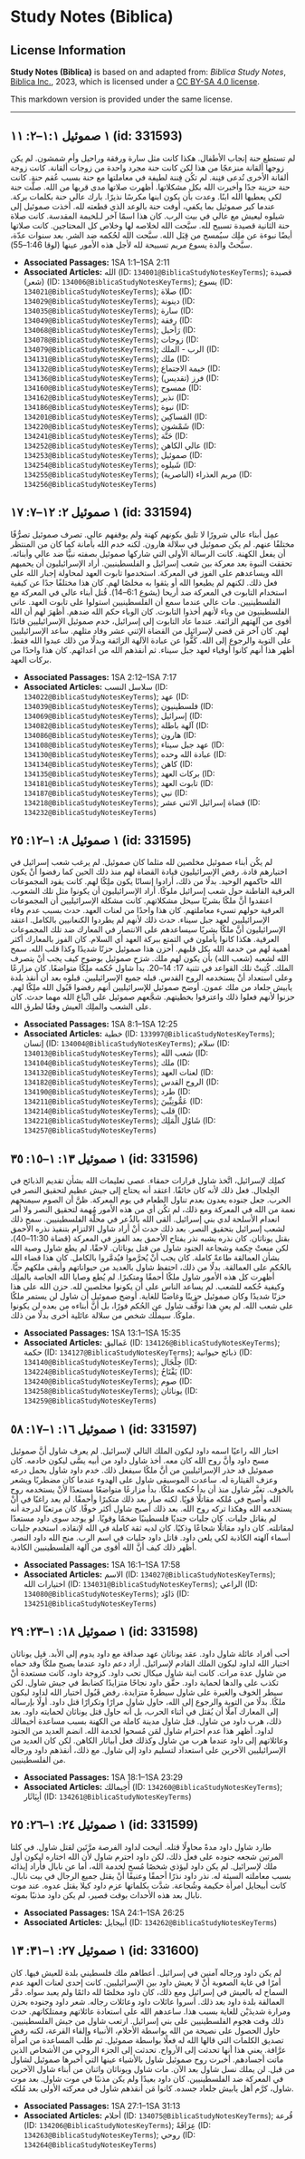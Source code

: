# Study Notes (Biblica)

## License Information

**Study Notes (Biblica)** is based on and adapted from: _Biblica Study Notes_, [Biblica Inc.](https://www.biblica.com/), 2023, which is licensed under a [CC BY-SA 4.0 license](https://creativecommons.org/licenses/by-sa/4.0/legalcode.en).

This markdown version is provided under the same license.



--------------------------------

## ١ صموئيل ١:١–٢: ١١ (id: 331593)

 لم تستطع حنة إنجاب الأطفال. هكذا كانت مثل سارة ورفقة وراحيل وأم شمشون. لم يكن زوجها ألقانة منزعجًا من هذا لكن كانت حنة مجرد واحدة من زوجات ألقانة. كانت زوجة ألقانة الأخرى تُدعى فنِنة. لم تكُن فِننة لطيفة في معاملتها مع حنة بسبب عُقم حنة. كانت حنة حزينة جدًا وأخبرت الله بكل مشكلاتها. أظهرت صلاتها مدى قربها من الله. صلَّت حنة لكي يعطيها الله ابنًا. وعدت بأن يكون ابنها مكرسًا نذيرًا. بارك عالي حنة بكلمات بركة. عندما كبر صموئيل بما يكفي، أوفت حنة بالوعد الذي قطعته لله. أخذت صموئيل إلى شيلوه ليعيش مع عالي في بيت الرب. كان هذا اسمًا آخر لـلخيمة المقدسة. كانت صلاة حنة الثانية قصيدة تسبيح لله. سبَّحت الله لخلاصه لها وخلاص كل المحتاجين. كانت صلاتها أيضًا نبوءة عن ملِك سيُمسح من قِبَل الله. سبَّحت الله لحُكمه ضد الشر. بعد سنوات عدّة، سبَّحتْ والدة يسوع مريم تسبيحة لله لأجل هذه الأمور عينها (لوقا 1:46–55\).

* **Associated Passages:** 1SA 1:1–1SA 2:11
* **Associated Articles:** الله (ID: `134001@BiblicaStudyNotesKeyTerms`); قصيدة (شعر) (ID: `134006@BiblicaStudyNotesKeyTerms`); يسوع (ID: `134021@BiblicaStudyNotesKeyTerms`); صلاة (ID: `134029@BiblicaStudyNotesKeyTerms`); دينونة (ID: `134035@BiblicaStudyNotesKeyTerms`); سارة (ID: `134049@BiblicaStudyNotesKeyTerms`); رِفقة (ID: `134068@BiblicaStudyNotesKeyTerms`); رَاحيل (ID: `134078@BiblicaStudyNotesKeyTerms`); زوجات (ID: `134079@BiblicaStudyNotesKeyTerms`); الرب - الملك (ID: `134131@BiblicaStudyNotesKeyTerms`); ملك (ID: `134132@BiblicaStudyNotesKeyTerms`); خيمة الاجتماع (ID: `134136@BiblicaStudyNotesKeyTerms`); فرز (تقديس) (ID: `134160@BiblicaStudyNotesKeyTerms`); ممسوح (ID: `134162@BiblicaStudyNotesKeyTerms`); نذير (ID: `134186@BiblicaStudyNotesKeyTerms`); نبوة (ID: `134201@BiblicaStudyNotesKeyTerms`); المَساكِين (ID: `134220@BiblicaStudyNotesKeyTerms`); شَمْشون (ID: `134241@BiblicaStudyNotesKeyTerms`); حَنَّة (ID: `134252@BiblicaStudyNotesKeyTerms`); عالي الكاهن (ID: `134253@BiblicaStudyNotesKeyTerms`); صموئيل (ID: `134254@BiblicaStudyNotesKeyTerms`); شَيلوه (ID: `134255@BiblicaStudyNotesKeyTerms`); مريم العذراء (الناصرية)  (ID: `134256@BiblicaStudyNotesKeyTerms`)

## ١ صموئيل ٢: ١٢–٧: ١٧ (id: 331594)

عمِل أبناء عالي شرورًا لا تليق بكونهم كهنة ولم يوقفهم عالي. تصرف صموئيل تصرُّفًا مختلفًا عنهم. لم يكن صموئيل في سلالة هارون. لكنه خدم الله بأمانة كما كان من المنتظر أن يفعل الكهنة. كانت الرسالة الأولى التي شاركها صموئيل بصفته نبيًّا ضد عالي وأبنائه. تحققت النبوة بعد معركة بين شعب إسرائيل و الفلسطينيين. أراد الإسرائيليون أن يحميهم الله ويساعدهم على الفوز في المعركة. استخدموا تابوت العهد لمحاولة إجبار الله على فعل ذلك. لكنهم لم يطيعوا الله أو يثقوا به مخلصًا لهم. كان هذا مختلفًا جدًا عن كيفية استخدام التابوت في المعركة ضد أريحا (يشوع 6:1–14\). قُتل أبناء عالي في المعركة مع الفلسطينيين. مات عالي عندما سمع أن الفلسطينيين استولوا على تابوت العهد. عانى الفلسطينيون من وباء لأنهم أخذوا التابوت. كان الوباء حكم الله ضدهم. أظهرَ لهم أن الله أقوى من آلهتهم الزائفة. عندما عاد التابوت إلى إسرائيل، خدم صموئيل الإسرائيليين قائدًا لهم. كان آخر مَن قضى لإسرائيل من القضاة الإثني عشر وقاد مثلهم. ساعد الإسرائيليين على التوبة والرجوع إلى الله. كَفُّوا عن عبادة الآلهة الزائفة وبدلًا من ذلك عبدوا الله فقط. أظهر هذا أنهم كانوا أوفياء لعهد جبل سيناء. ثم أنقذهم الله من أعدائهم. كان هذا واحدًا من بركات العهد.

* **Associated Passages:** 1SA 2:12–1SA 7:17
* **Associated Articles:** سلاسل النسب (ID: `134022@BiblicaStudyNotesKeyTerms`); عهد (ID: `134039@BiblicaStudyNotesKeyTerms`); فلسطينيون (ID: `134069@BiblicaStudyNotesKeyTerms`); إسرائيل (ID: `134082@BiblicaStudyNotesKeyTerms`); آلهة باطلة (ID: `134086@BiblicaStudyNotesKeyTerms`); هارون (ID: `134108@BiblicaStudyNotesKeyTerms`); عهد جبل سيناء (ID: `134130@BiblicaStudyNotesKeyTerms`); عبادة الله وحده (ID: `134134@BiblicaStudyNotesKeyTerms`); كاهن (ID: `134135@BiblicaStudyNotesKeyTerms`); بركات العهد (ID: `134181@BiblicaStudyNotesKeyTerms`); تابوت العهد (ID: `134187@BiblicaStudyNotesKeyTerms`); نبي (ID: `134218@BiblicaStudyNotesKeyTerms`); قضاة إسرائيل الاثني عشر (ID: `134232@BiblicaStudyNotesKeyTerms`)

## ١ صموئيل ٨: ١–١٢: ٢٥ (id: 331595)

لم يكُن أبناء صموئيل مخلصين لله مثلما كان صموئيل. لم يرغب شعب إسرائيل في اختيارهم قادة. رفض الإسرائيليون قيادة القضاة لهم منذ ذلك الحين كما رفضوا أنْ يكون الله حاكمهم الوحيد. بدلًا من ذلك، أرادوا إنسانًا يكون ملِكًا لهم. كانت يقود المجموعات العرقية القاطنة حول شعب إسرائيل ملوكًا. أراد الإسرائيليون أن يكونوا مثل تلك الشعوب. اعتقدوا أنَّ ملكًا بشريًا سيحل مشكلاتهم. كانت مشكلة الإسرائيليين أن المجموعات العرقية حولهم تسيء معاملتهم. كان هذا واحدًا من لعنات العهد. حدث بسبب عدم وفاء الإسرائيليين لعهد جبل سيناء. حدث ذلك لأنهم لم يطردوا الكنعانيين بالكامل. اعتقد الإسرائيليون أنَّ ملكًا بشريًا سيساعدهم على الانتصار في المعارك ضد تلك المجموعات العرقية. هكذا كانوا يأملون في التمتع ببركة العهد أي السلام. كان الفوز بالمعارك أكثر أهمية لهم من خدمة الله بكل قلبهم. أحزن هذا صموئيل حزنًا شديدًا وكذا قلب الله. سمح الله لشعبه (شعب الله) بأن يكون لهم ملك. شرَح صموئيل بوضوح كيف يجب أنْ يتصرف الملك. كُتِبتْ تلك القواعد في تثنية 17: 14–20\. بدأ شاول حُكمه ملِكًا متواضعًا. كان مزارعًا وعلى استعداد أنْ يستخدمه الروح القدس. قبله جميع الإسرائيليين. قبلوه بعد أن أنقذ بلدة يابيش جلعاد من ملك عمون. أوضح صموئيل للإسرائيليين أنهم رفضوا قَبُول الله ملِكًا لهم. حزنوا لأنهم فعلوا ذلك واعترفوا بخطيتهم. شجَّعهم صموئيل على اتِّباع الله مهما حدث. كان على الشعب والملِك العيش وفقًا لطرق الله.

* **Associated Passages:** 1SA 8:1–1SA 12:25
* **Associated Articles:** خطية (ID: `133997@BiblicaStudyNotesKeyTerms`); إنسان (ID: `134004@BiblicaStudyNotesKeyTerms`); سلام (ID: `134013@BiblicaStudyNotesKeyTerms`); شعب الله (ID: `134104@BiblicaStudyNotesKeyTerms`); ملك (ID: `134132@BiblicaStudyNotesKeyTerms`); لعنات العهد (ID: `134182@BiblicaStudyNotesKeyTerms`); الروح القدس (ID: `134190@BiblicaStudyNotesKeyTerms`); طرد (ID: `134211@BiblicaStudyNotesKeyTerms`); عَمُّونِيِّينَ  (ID: `134214@BiblicaStudyNotesKeyTerms`); قلب (ID: `134221@BiblicaStudyNotesKeyTerms`); شَاوُل الْمَلِك (ID: `134257@BiblicaStudyNotesKeyTerms`)

## ١ صموئيل ١٣: ١–١٥: ٣٥ (id: 331596)

كملِك لإسرائيل، اتَّخذ شاول قرارات حمقاء. عصى تعليمات الله بشأن تقديم الذبائح في الجِلجال. فعل ذلك لأنه كان خائفًا. اعتقد أنه يحتاج إلى جيش عظيم لتحقيق النصر في الحرب. جعل جنوده يعدون بعدم تناول الطعام في يوم المعركة. ظنَّ أن الصوم سيمنحهم نعمة من الله في المعركة ومع ذلك، لم تكُن أي من هذه الأمور مُهمة لتحقيق النصر ولا أمر انعدام الأسلحة لدي بني إسرائيل. ألقى الله بالذُعر في محلَّة الفلسطينيين. سمح ذلك لشعب إسرائيل بتحقيق النصر. بعد ذلك حدث أنْ أراد شاول الالتزام بتنفيذ نذره الأحمق بقتل يوناثان. كان نذره يشبه نذر يفتاح الأحمق بعد الفوز في المعركة (قضاة 11:30–40\)، لكن منعتْ حِكمة وشجاعة الجنود شاول من قتل يوناثان. لاحقًا، لم يطع شاول وصية الله بشأن العمالقة طاعةً كاملة. كان يجب أنْ يُحرَّموا فيُدمَّروا بالكامل. كان هذا قضاء الله بالحُكم على العمالقة. بدلًا من ذلك، احتفظ شاول بالعديد من حيواناتهم وأبقى ملكهم حيًّا. أظهرت كل هذه الأمور شاول ملكًا أحمقًا ومتكبرًا. لم يُطع وصايا الله الخاصة بالملِك وكيفية حُكمه للشعب. لم يساعد الناس على أن يكونوا مخلصين لله. حزن الله على هذا حزنًا شديدًا وكان صموئيل حزينًا وغاضبًا للغاية. أوضح صموئيل أن شاول لن يستمر ملكًا على شعب الله. لم يعنِ هذا توقُّف شاول عن الحُكم فورًا، بل أنَّ أبناءه من بعده لن يكونوا ملوكًا. سيملُك شخص من سلالة عائلية أخرى بدلًا من ذلك.

* **Associated Passages:** 1SA 13:1–1SA 15:35
* **Associated Articles:** عَماليق (ID: `134126@BiblicaStudyNotesKeyTerms`); حكمة (ID: `134127@BiblicaStudyNotesKeyTerms`); ذبائح حيوانية (ID: `134140@BiblicaStudyNotesKeyTerms`); جِلْجَال (ID: `134224@BiblicaStudyNotesKeyTerms`); يَفْتَاحُ (ID: `134240@BiblicaStudyNotesKeyTerms`); صوم (ID: `134258@BiblicaStudyNotesKeyTerms`); يوناثان (ID: `134259@BiblicaStudyNotesKeyTerms`)

## ١ صموئيل ١٦: ١–١٧: ٥٨ (id: 331597)

اختار الله راعيًا اسمه داود ليكون الملك التالي لإسرائيل. لم يعرف شاول أنَّ صموئيل مسح داود وأنَّ روح الله كان معه. أخذ شاول داود من أبيه يسَّى ليكون خادمه. كان صموئيل قد حذر الإسرائيليين من أنَّ ملكًا سيفعل ذلك. خدم داود شاول بحمل درعه وعزف القيثارة له. ساعدت الموسيقى شاول على الهدوء عندما كان مضطربًا ويشعر بالخوف. تغيَّر شاول منذ أن بدأ حُكمه ملكًا. بدأ مزارعًا متواضعًا مستعدًا لأنْ يستخدمه روح الله وأصبح في مُلكه مقاتلًا قويًا. لكنه صار بعد ذلك متكبرًا وأحمقًا. لم يعد راغبًا في أنْ يستخدمه الله وهكذا تركه روح الله. بعد ذلك أصبح شاول أكثر خوفًا. كان مرتعبًا لدرجة أنه لم يقاتل جليات. كان جليات جنديًا فلسطينيًا ضخمًا وقويًا. لو يوجد سوى داود مستعدًا لمقاتلته. كان داود مقاتلًا شجاعًا وذكيًا. كان لديه ثقة كاملة في الله لإنقاذه. استخدم جليات أسماء آلهته الكاذبة لكي يلعن داود. قاتل داود جليات في اسم الرب. منح الله داود النصر. أظهر ذلك كيف أنَّ الله أقوى من آلهة الفلسطينيين الكاذبة.

* **Associated Passages:** 1SA 16:1–1SA 17:58
* **Associated Articles:** الاسم (ID: `134027@BiblicaStudyNotesKeyTerms`); اختيارات الله (ID: `134031@BiblicaStudyNotesKeyTerms`); الراعي (ID: `134080@BiblicaStudyNotesKeyTerms`); دَاوُد (ID: `134251@BiblicaStudyNotesKeyTerms`)

## ١ صموئيل ١٨: ١–٢٣: ٢٩ (id: 331598)

أحب أفراد عائلة شاول داود. عقد يوناثان عهد صداقة مع داود يدوم إلى الأبد. قبِل يوناثان اختيار الله لداود ليكون الملك القادم لإسرائيل. أراد دعم داود عندما يصبح ملكًا وقد حماه من شاول عدة مرات. كانت ابنة شاول ميكال تحب داود. كزوجة داود، كانت مستعدة أنْ تكذب على والدها لحماية داود. حقَّق داود نجاحًا متزايدًا كضابط في جيش شاول. لكن سيطر الخوف والغيرة على شاول سيطرةً متزايدة. رفض قَبُول اختيار الله لداود ليكون ملكًا. بدلًا من التوبة والرجوع إلى الله، حاول شاول مرارًا وتكرارًا قتل داود. أولًا بإرساله إلى المعارك آملًا أن يُقتل في أثناء الحرب، بل أنه حاول قتل يوناثان لحمايته داود. بعد ذلك، هرب داود من شاول. قتل شاول مدينة كاملة من الكهنة بسبب مساعدة أخيمالك لداود. أظهر هذا عدم احترام شاول لمَن مُسحوا لخدمة الله. انضم العديد من الجنود وعائلاتهم إلى داود عندما هرب من شاول وكذلك فعل أبياثار الكاهن. لكن كان العديد من الإسرائيليين الآخرين على استعداد لتسليم داود إلى شاول. مع ذلك، أنقذهم داود ورجاله من الفلسطينيين.

* **Associated Passages:** 1SA 18:1–1SA 23:29
* **Associated Articles:** أَخِيمالك (ID: `134260@BiblicaStudyNotesKeyTerms`); أبِيَاثَار (ID: `134261@BiblicaStudyNotesKeyTerms`)

## ١ صموئيل ٢٤: ١–٢٦: ٢٥ (id: 331599)

طارد شاول داود مدةً محاوِلًا قتله. أتيحت لداود الفرصة مرَّتَين لقتل شاول. في كلتا المرتين شجعه جنوده على فعل ذلك، لكن داود احترم شاول لأن الله اختاره ليكون أول ملك لإسرائيل. لم يكن داود ليؤذي شخصًا مُسح لخدمة الله، أما عن نابال فأراد إيذائه بسبب معاملته السيئة له. نذر داود نذرًا أحمقًا وعنيفًا أنْ يقتل جميع الرجال في بيت نابال. كانت أبيجايل امرأة حكيمة وشُجاعة. شدَّت بكلماتها عزم داود كيلا يقتل عدوه. عند موت نابال بعد هذه الأحداث بوقت قصير، لم يكن داود مذنبًا بموته.

* **Associated Passages:** 1SA 24:1–1SA 26:25
* **Associated Articles:** أبيجايل (ID: `134262@BiblicaStudyNotesKeyTerms`)

## ١ صموئيل ٢٧: ١–٣١: ١٣ (id: 331600)

لم يكن داود ورجاله آمنين في إسرائيل. أعطاهم ملك فلسطيني بلدة للعيش فيها. كان أمرًا في غاية الصعوبة أنْ لا يعيش داود بين الإسرائيليين. كانت إحدى لعنات العهد عدم السماح له بالعيش في إسرائيل ومع ذلك، كان داود مخلصًا لله دائمًا ولم يعبد سواه. دمَّر العمالقة بلدة داود بعد ذلك. أسروا عائلات داود وعائلات رجاله. شعر داود وجنوده بحزن ومرارة شديدَيْن للغاية بسبب هذا. ساعدهم الله على استعادة عائلاتهم وممتلكاتهم. حدث ذلك وقت هجوم الفلسطينيين على بني إسرائيل. ارتعب شاول من جيش الفلسطينيين. حاول الحصول على نصيحة من الله بواسطة الأحلام، الأنبياء وإلقاء القرعة، لكنه رفض تصديق الكلمات التي قالها الله له فعلًا بواسطة صموئيل. ثم طلب المساعدة من امرأة عرَّافة. يعني هذا أنها تحدثت إلى الأرواح. تحدثت إلى الجزء الروحي من الأشخاص الذين ماتت أجسادهم. أخبرت روح صموئيل شاول بالأشياء عينها التي أخبرها صموئيل لشاول من قبل. لن يملك نسل شاول بعد الآن. مات شاول ويوناثان واثنان من أبناء شاول الآخرين في المعركة ضد الفلسطينيين. كان داود بعيدًا ولم يكن مذنبًا في موت شاول. بعد موت شاول، كرَّم أهل يابيش جلعاد جسده. كانوا مَن أنقذهم شاول في معركته الأولى بعد مُلكه.

* **Associated Passages:** 1SA 27:1–1SA 31:13
* **Associated Articles:** أحلام (ID: `134075@BiblicaStudyNotesKeyTerms`); قُرعة (ID: `134206@BiblicaStudyNotesKeyTerms`); عِرَافَةً (ID: `134263@BiblicaStudyNotesKeyTerms`); روحي (ID: `134264@BiblicaStudyNotesKeyTerms`)

